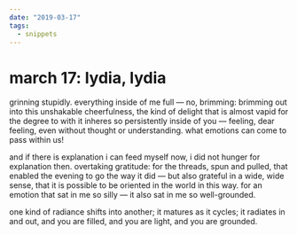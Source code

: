 ```yaml
---
date: "2019-03-17"
tags:
  - snippets
---
```

# march 17: lydia, lydia

grinning stupidly. everything inside of me full — no, brimming: brimming out into this unshakable cheerfulness, the kind of delight that is almost vapid for the degree to with it inheres so persistently inside of you — feeling, dear feeling, even without thought or understanding. what emotions can come to pass within us!

and if there is explanation i can feed myself now, i did not hunger for explanation then. overtaking gratitude: for the threads, spun and pulled, that enabled the evening to go the way it did — but also grateful in a wide, wide sense, that it is possible to be oriented in the world in this way. for an emotion that sat in me so silly — it also sat in me so well-grounded.

one kind of radiance shifts into another; it matures as it cycles; it radiates in and out, and you are filled, and you are light, and you are grounded.
